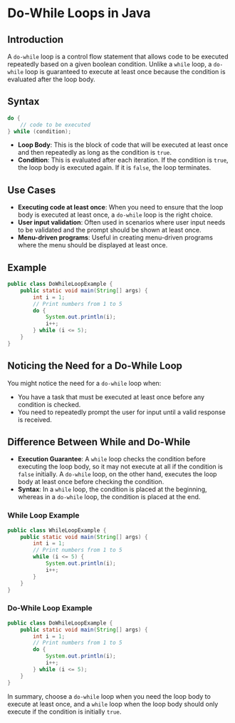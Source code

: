 # Do-While Loops in Java

## Introduction

A `do-while` loop is a control flow statement that allows code to be executed repeatedly based on a given boolean condition. Unlike a `while` loop, a `do-while` loop is guaranteed to execute at least once because the condition is evaluated after the loop body.

## Syntax

```java
do {
    // code to be executed
} while (condition);
```

- **Loop Body**: This is the block of code that will be executed at least once and then repeatedly as long as the condition is `true`.
- **Condition**: This is evaluated after each iteration. If the condition is `true`, the loop body is executed again. If it is `false`, the loop terminates.

## Use Cases

- **Executing code at least once**: When you need to ensure that the loop body is executed at least once, a `do-while` loop is the right choice.
- **User input validation**: Often used in scenarios where user input needs to be validated and the prompt should be shown at least once.
- **Menu-driven programs**: Useful in creating menu-driven programs where the menu should be displayed at least once.

## Example

```java
public class DoWhileLoopExample {
    public static void main(String[] args) {
        int i = 1;
        // Print numbers from 1 to 5
        do {
            System.out.println(i);
            i++;
        } while (i <= 5);
    }
}
```

## Noticing the Need for a Do-While Loop

You might notice the need for a `do-while` loop when:

- You have a task that must be executed at least once before any condition is checked.
- You need to repeatedly prompt the user for input until a valid response is received.

## Difference Between While and Do-While

- **Execution Guarantee**: A `while` loop checks the condition before executing the loop body, so it may not execute at all if the condition is `false` initially. A `do-while` loop, on the other hand, executes the loop body at least once before checking the condition.
- **Syntax**: In a `while` loop, the condition is placed at the beginning, whereas in a `do-while` loop, the condition is placed at the end.

### While Loop Example

```java
public class WhileLoopExample {
    public static void main(String[] args) {
        int i = 1;
        // Print numbers from 1 to 5
        while (i <= 5) {
            System.out.println(i);
            i++;
        }
    }
}
```

### Do-While Loop Example

```java
public class DoWhileLoopExample {
    public static void main(String[] args) {
        int i = 1;
        // Print numbers from 1 to 5
        do {
            System.out.println(i);
            i++;
        } while (i <= 5);
    }
}
```

In summary, choose a `do-while` loop when you need the loop body to execute at least once, and a `while` loop when the loop body should only execute if the condition is initially `true`.
